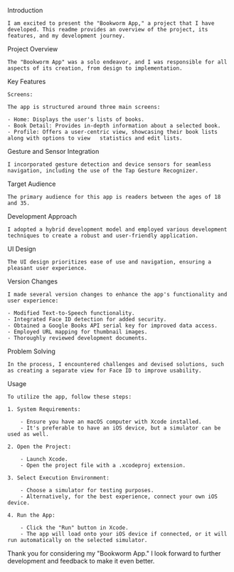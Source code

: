 Introduction

    I am excited to present the "Bookworm App," a project that I have developed. This readme provides an overview of the project, its features, and my development journey.

Project Overview

    The "Bookworm App" was a solo endeavor, and I was responsible for all aspects of its creation, from design to implementation.

Key Features

    Screens:

    The app is structured around three main screens:

    - Home: Displays the user's lists of books.
    - Book Detail: Provides in-depth information about a selected book.
    - Profile: Offers a user-centric view, showcasing their book lists along with options to view   statistics and edit lists.

Gesture and Sensor Integration

    I incorporated gesture detection and device sensors for seamless navigation, including the use of the Tap Gesture Recognizer.

Target Audience

    The primary audience for this app is readers between the ages of 18 and 35.

Development Approach

    I adopted a hybrid development model and employed various development techniques to create a robust and user-friendly application.

UI Design

    The UI design prioritizes ease of use and navigation, ensuring a pleasant user experience.

Version Changes

    I made several version changes to enhance the app's functionality and user experience:

    - Modified Text-to-Speech functionality.
    - Integrated Face ID detection for added security.
    - Obtained a Google Books API serial key for improved data access.
    - Employed URL mapping for thumbnail images.
    - Thoroughly reviewed development documents.

Problem Solving

    In the process, I encountered challenges and devised solutions, such as creating a separate view for Face ID to improve usability.

Usage

    To utilize the app, follow these steps:

    1. System Requirements:

        - Ensure you have an macOS computer with Xcode installed.
        - It's preferable to have an iOS device, but a simulator can be used as well.
    
    2. Open the Project:

        - Launch Xcode.
        - Open the project file with a .xcodeproj extension.
        
    3. Select Execution Environment:

        - Choose a simulator for testing purposes.
        - Alternatively, for the best experience, connect your own iOS device.
        
    4. Run the App:

        - Click the "Run" button in Xcode.
        - The app will load onto your iOS device if connected, or it will run automatically on the selected simulator.

Thank you for considering my "Bookworm App." I look forward to further development and feedback to make it even better.